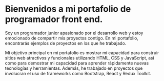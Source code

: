 # Bienvenidos a mi portafolio de programador front end. 

Soy un programador junior apasionado por el desarrollo web y estoy emocionado de compartir mis proyectos contigo. En mi portafolio, encontrarás ejemplos de proyectos en los que he trabajado.

Mi objetivo principal en mi portafolio es mostrar mi capacidad para construir sitios web atractivos y funcionales utilizando HTML, CSS y JavaScript, así como para demostrar mi capacidad para aprender rápidamente nuevas tecnologías y herramientas. Además, he trabajado en proyectos que involucran el uso de frameworks como Bootstrap, React y Redux Toolkit.
